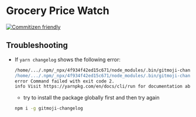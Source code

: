 #  Grocery Price Watch

[![Commitizen friendly](https://img.shields.io/badge/commitizen-friendly-brightgreen.svg)](http://commitizen.github.io/cz-cli/)

## Troubleshooting

- If `yarn changelog` shows the following error:
  ```bash
  /home/.../.npm/_npx/4f934f42ed15c671/node_modules/.bin/gitmoji-changelog: linha 1: erro de sintaxe próximo ao token inesperado `('
  /home/.../.npm/_npx/4f934f42ed15c671/node_modules/.bin/gitmoji-changelog: linha 1: `const semver = require('semver')'
  error Command failed with exit code 2.
  info Visit https://yarnpkg.com/en/docs/cli/run for documentation about this command.
  ```
  - try to install the package globally first and then try again
  ```bash
  npm i -g gitmoji-changelog
  ```